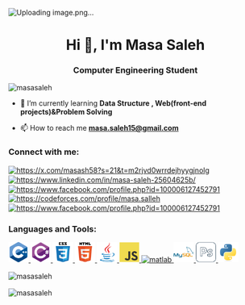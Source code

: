 ![Uploading image.png…]()

<h1 align="center">Hi 👋, I'm Masa Saleh</h1>
<h3 align="center">Computer Engineering Student</h3>

<p align="left"> <img src="https://komarev.com/ghpvc/?username=masasaleh&label=Profile%20views&color=0e75b6&style=flat" alt="masasaleh" /> </p>

- 🌱 I’m currently learning **Data Structure , Web(front-end projects)&Problem Solving**

- 📫 How to reach me **masa.saleh15@gmail.com**

<h3 align="left">Connect with me:</h3>
<p align="left">
<a href="https://twitter.com/https://x.com/masash58?s=21&t=m2rjvd0wrrdejhyygjnolg" target="blank"><img align="center" src="https://raw.githubusercontent.com/rahuldkjain/github-profile-readme-generator/master/src/images/icons/Social/twitter.svg" alt="https://x.com/masash58?s=21&t=m2rjvd0wrrdejhyygjnolg" height="30" width="40" /></a>
<a href="https://linkedin.com/in/https://www.linkedin.com/in/masa-saleh-25604625b/" target="blank"><img align="center" src="https://raw.githubusercontent.com/rahuldkjain/github-profile-readme-generator/master/src/images/icons/Social/linked-in-alt.svg" alt="https://www.linkedin.com/in/masa-saleh-25604625b/" height="30" width="40" /></a>
<a href="https://fb.com/https://www.facebook.com/profile.php?id=100006127452791" target="blank"><img align="center" src="https://raw.githubusercontent.com/rahuldkjain/github-profile-readme-generator/master/src/images/icons/Social/facebook.svg" alt="https://www.facebook.com/profile.php?id=100006127452791" height="30" width="40" /></a>
<a href="https://codeforces.com/profile/https://codeforces.com/profile/masa.salleh" target="blank"><img align="center" src="https://raw.githubusercontent.com/rahuldkjain/github-profile-readme-generator/master/src/images/icons/Social/codeforces.svg" alt="https://codeforces.com/profile/masa.salleh" height="30" width="40" /></a>
<a href="https://www.leetcode.com/https://www.facebook.com/profile.php?id=100006127452791" target="blank"><img align="center" src="https://raw.githubusercontent.com/rahuldkjain/github-profile-readme-generator/master/src/images/icons/Social/leet-code.svg" alt="https://www.facebook.com/profile.php?id=100006127452791" height="30" width="40" /></a>
</p>

<h3 align="left">Languages and Tools:</h3>
<p align="left"> <a href="https://www.w3schools.com/cpp/" target="_blank" rel="noreferrer"> <img src="https://raw.githubusercontent.com/devicons/devicon/master/icons/cplusplus/cplusplus-original.svg" alt="cplusplus" width="40" height="40"/> </a> <a href="https://www.w3schools.com/cs/" target="_blank" rel="noreferrer"> <img src="https://raw.githubusercontent.com/devicons/devicon/master/icons/csharp/csharp-original.svg" alt="csharp" width="40" height="40"/> </a> <a href="https://www.w3schools.com/css/" target="_blank" rel="noreferrer"> <img src="https://raw.githubusercontent.com/devicons/devicon/master/icons/css3/css3-original-wordmark.svg" alt="css3" width="40" height="40"/> </a> <a href="https://www.w3.org/html/" target="_blank" rel="noreferrer"> <img src="https://raw.githubusercontent.com/devicons/devicon/master/icons/html5/html5-original-wordmark.svg" alt="html5" width="40" height="40"/> </a> <a href="https://www.java.com" target="_blank" rel="noreferrer"> <img src="https://raw.githubusercontent.com/devicons/devicon/master/icons/java/java-original.svg" alt="java" width="40" height="40"/> </a> <a href="https://developer.mozilla.org/en-US/docs/Web/JavaScript" target="_blank" rel="noreferrer"> <img src="https://raw.githubusercontent.com/devicons/devicon/master/icons/javascript/javascript-original.svg" alt="javascript" width="40" height="40"/> </a> <a href="https://www.mathworks.com/" target="_blank" rel="noreferrer"> <img src="https://upload.wikimedia.org/wikipedia/commons/2/21/Matlab_Logo.png" alt="matlab" width="40" height="40"/> </a> <a href="https://www.mysql.com/" target="_blank" rel="noreferrer"> <img src="https://raw.githubusercontent.com/devicons/devicon/master/icons/mysql/mysql-original-wordmark.svg" alt="mysql" width="40" height="40"/> </a> <a href="https://www.photoshop.com/en" target="_blank" rel="noreferrer"> <img src="https://raw.githubusercontent.com/devicons/devicon/master/icons/photoshop/photoshop-line.svg" alt="photoshop" width="40" height="40"/> </a> <a href="https://www.python.org" target="_blank" rel="noreferrer"> <img src="https://raw.githubusercontent.com/devicons/devicon/master/icons/python/python-original.svg" alt="python" width="40" height="40"/> </a> </p>

<p><img align="center" src="https://github-readme-stats.vercel.app/api/top-langs?username=masasaleh&show_icons=true&locale=en&layout=compact" alt="masasaleh" /></p>

<p><img align="center" src="https://github-readme-streak-stats.herokuapp.com/?user=masasaleh&" alt="masasaleh" /></p>
